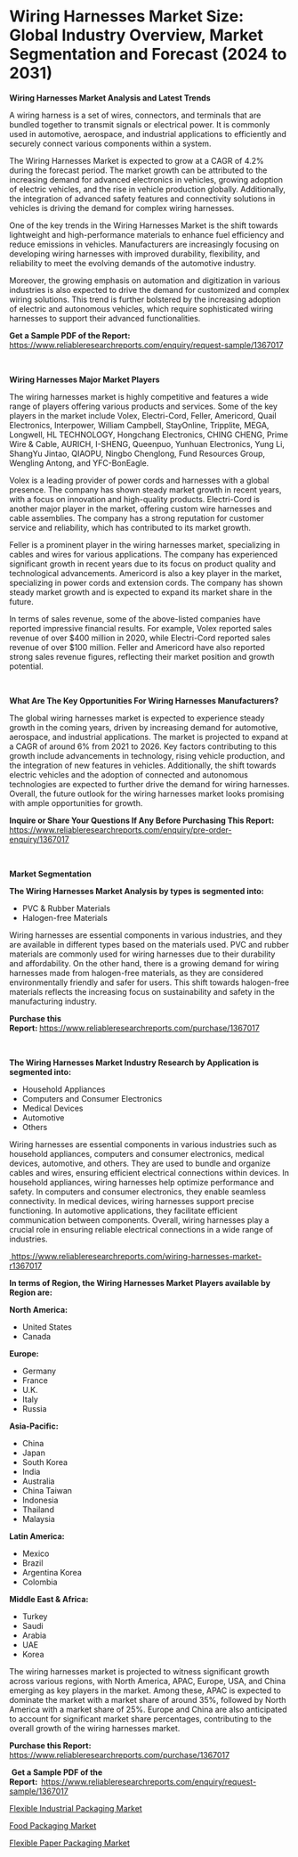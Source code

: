 <p><h1>Wiring Harnesses Market Size: Global Industry Overview, Market Segmentation and Forecast (2024 to 2031)</h1></p><p><strong>Wiring Harnesses Market Analysis and Latest Trends</strong></p>
<p><p>A wiring harness is a set of wires, connectors, and terminals that are bundled together to transmit signals or electrical power. It is commonly used in automotive, aerospace, and industrial applications to efficiently and securely connect various components within a system.</p><p>The Wiring Harnesses Market is expected to grow at a CAGR of 4.2% during the forecast period. The market growth can be attributed to the increasing demand for advanced electronics in vehicles, growing adoption of electric vehicles, and the rise in vehicle production globally. Additionally, the integration of advanced safety features and connectivity solutions in vehicles is driving the demand for complex wiring harnesses.</p><p>One of the key trends in the Wiring Harnesses Market is the shift towards lightweight and high-performance materials to enhance fuel efficiency and reduce emissions in vehicles. Manufacturers are increasingly focusing on developing wiring harnesses with improved durability, flexibility, and reliability to meet the evolving demands of the automotive industry.</p><p>Moreover, the growing emphasis on automation and digitization in various industries is also expected to drive the demand for customized and complex wiring solutions. This trend is further bolstered by the increasing adoption of electric and autonomous vehicles, which require sophisticated wiring harnesses to support their advanced functionalities.</p></p>
<p><strong>Get a Sample PDF of the Report:&nbsp;</strong> <a href="https://www.reliableresearchreports.com/enquiry/request-sample/1367017">https://www.reliableresearchreports.com/enquiry/request-sample/1367017</a></p>
<p>&nbsp;</p>
<p><strong>Wiring Harnesses Major Market Players</strong></p>
<p><p>The wiring harnesses market is highly competitive and features a wide range of players offering various products and services. Some of the key players in the market include Volex, Electri-Cord, Feller, Americord, Quail Electronics, Interpower, William Campbell, StayOnline, Tripplite, MEGA, Longwell, HL TECHNOLOGY, Hongchang Electronics, CHING CHENG, Prime Wire & Cable, AURICH, I-SHENG, Queenpuo, Yunhuan Electronics, Yung Li, ShangYu Jintao, QIAOPU, Ningbo Chenglong, Fund Resources Group, Wengling Antong, and YFC-BonEagle. </p><p>Volex is a leading provider of power cords and harnesses with a global presence. The company has shown steady market growth in recent years, with a focus on innovation and high-quality products. Electri-Cord is another major player in the market, offering custom wire harnesses and cable assemblies. The company has a strong reputation for customer service and reliability, which has contributed to its market growth.</p><p>Feller is a prominent player in the wiring harnesses market, specializing in cables and wires for various applications. The company has experienced significant growth in recent years due to its focus on product quality and technological advancements. Americord is also a key player in the market, specializing in power cords and extension cords. The company has shown steady market growth and is expected to expand its market share in the future.</p><p>In terms of sales revenue, some of the above-listed companies have reported impressive financial results. For example, Volex reported sales revenue of over $400 million in 2020, while Electri-Cord reported sales revenue of over $100 million. Feller and Americord have also reported strong sales revenue figures, reflecting their market position and growth potential.</p></p>
<p>&nbsp;</p>
<p><strong>What Are The Key Opportunities For Wiring Harnesses Manufacturers?</strong></p>
<p><p>The global wiring harnesses market is expected to experience steady growth in the coming years, driven by increasing demand for automotive, aerospace, and industrial applications. The market is projected to expand at a CAGR of around 6% from 2021 to 2026. Key factors contributing to this growth include advancements in technology, rising vehicle production, and the integration of new features in vehicles. Additionally, the shift towards electric vehicles and the adoption of connected and autonomous technologies are expected to further drive the demand for wiring harnesses. Overall, the future outlook for the wiring harnesses market looks promising with ample opportunities for growth.</p></p>
<p><strong>Inquire or Share Your Questions If Any Before Purchasing This Report:</strong> <a href="https://www.reliableresearchreports.com/enquiry/pre-order-enquiry/1367017">https://www.reliableresearchreports.com/enquiry/pre-order-enquiry/1367017</a></p>
<p>&nbsp;</p>
<p><strong>Market Segmentation</strong></p>
<p><strong>The Wiring Harnesses Market Analysis by types is segmented into:</strong></p>
<p><ul><li>PVC & Rubber Materials</li><li>Halogen-free Materials</li></ul></p>
<p><p>Wiring harnesses are essential components in various industries, and they are available in different types based on the materials used. PVC and rubber materials are commonly used for wiring harnesses due to their durability and affordability. On the other hand, there is a growing demand for wiring harnesses made from halogen-free materials, as they are considered environmentally friendly and safer for users. This shift towards halogen-free materials reflects the increasing focus on sustainability and safety in the manufacturing industry.</p></p>
<p><strong>Purchase this Report:&nbsp;</strong><a href="https://www.reliableresearchreports.com/purchase/1367017">https://www.reliableresearchreports.com/purchase/1367017</a></p>
<p>&nbsp;</p>
<p><strong>The Wiring Harnesses Market Industry Research by Application is segmented into:</strong></p>
<p><ul><li>Household Appliances</li><li>Computers and Consumer Electronics</li><li>Medical Devices</li><li>Automotive</li><li>Others</li></ul></p>
<p><p>Wiring harnesses are essential components in various industries such as household appliances, computers and consumer electronics, medical devices, automotive, and others. They are used to bundle and organize cables and wires, ensuring efficient electrical connections within devices. In household appliances, wiring harnesses help optimize performance and safety. In computers and consumer electronics, they enable seamless connectivity. In medical devices, wiring harnesses support precise functioning. In automotive applications, they facilitate efficient communication between components. Overall, wiring harnesses play a crucial role in ensuring reliable electrical connections in a wide range of industries.</p></p>
<p><a href="https://www.reliableresearchreports.com/wiring-harnesses-market-r1367017">&nbsp;https://www.reliableresearchreports.com/wiring-harnesses-market-r1367017</a></p>
<p><strong>In terms of Region, the Wiring Harnesses Market Players available by Region are:</strong></p>
<p>
    <p> <strong> North America: </strong>
        <ul>
            <li>United States</li>
            <li>Canada</li>
        </ul>
        </p> 
    <p> <strong> Europe: </strong>
        <ul>
            <li>Germany</li>
            <li>France</li>
            <li>U.K.</li>
            <li>Italy</li>
            <li>Russia</li>
        </ul>
        </p> 
    <p> <strong> Asia-Pacific: </strong>
        <ul>
            <li>China</li>
            <li>Japan</li>
            <li>South Korea</li>
            <li>India</li>
            <li>Australia</li>
            <li>China Taiwan</li>
            <li>Indonesia</li>
            <li>Thailand</li>
            <li>Malaysia</li>
        </ul>
        </p> 
    <p> <strong> Latin America: </strong>
        <ul>
            <li>Mexico</li>
            <li>Brazil</li>
            <li>Argentina Korea</li>
            <li>Colombia</li>
        </ul>
        </p> 
    <p> <strong> Middle East & Africa: </strong>
        <ul>
            <li>Turkey</li>
            <li>Saudi</li>
            <li>Arabia</li>
            <li>UAE</li>
            <li>Korea</li>
        </ul>
    </p>
    </p>
<p><p>The wiring harnesses market is projected to witness significant growth across various regions, with North America, APAC, Europe, USA, and China emerging as key players in the market. Among these, APAC is expected to dominate the market with a market share of around 35%, followed by North America with a market share of 25%. Europe and China are also anticipated to account for significant market share percentages, contributing to the overall growth of the wiring harnesses market.</p></p>
<p><strong>Purchase this Report: </strong><a href="https://www.reliableresearchreports.com/purchase/1367017">https://www.reliableresearchreports.com/purchase/1367017</a></p>
<p>&nbsp;<strong>Get a Sample PDF of the Report:&nbsp;&nbsp;</strong><a href="https://www.reliableresearchreports.com/enquiry/request-sample/1367017">https://www.reliableresearchreports.com/enquiry/request-sample/1367017</a></p>
<p><strong></strong></p>
<p><p><a href="https://github.com/ChiragRp1/Market-Research-Report-List-5/blob/main/flexible-industrial-packaging-market.md">Flexible Industrial Packaging Market</a></p><p><a href="https://github.com/joannagoyvaerts/Market-Research-Report-List-3/blob/main/food-packaging-market.md">Food Packaging Market</a></p><p><a href="https://github.com/abdelrhmankishk22/Market-Research-Report-List-5/blob/main/flexible-paper-packaging-market.md">Flexible Paper Packaging Market</a></p></p>